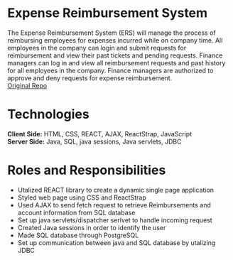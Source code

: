 # Expense Reimbursement System
The Expense Reimbursement System (ERS) will manage the process of reimbursing employees for expenses incurred while on company time. All employees in the company can login and submit requests for reimbursement and view their past tickets and pending requests. Finance managers can log in and view all reimbursement requests and past history for all employees in the company. Finance managers are authorized to approve and deny requests for expense reimbursement.
<br/>
[Original Repo](https://github.com/antagit/project1-ers-antagit2)
# Technologies
<b>Client Side:</b> HTML, CSS, REACT, AJAX, ReactStrap, JavaScript
<br/>
<b>Server Side:</b> Java, SQL, java sessions, Java servlets, JDBC

 # Roles and Responsibilities
* Utalized REACT library to create a dynamic single page application
* Styled web page using CSS and ReactStrap
* Used AJAX to send fetch request to retrieve Reimbursements and account information from SQL database
* Set up java servlets/dispatcher serlvet to handle incoming request
* Created Java sessions in order to identify the user
* Made SQL database through PostgreSQL
* Set up communication between java and SQL database by utalizing JDBC
